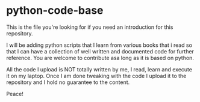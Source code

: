 # python-code-base
This is the file you're looking for if you need an introduction for this repository.

I will be adding python scripts that I learn from various books that i read so that I can have a collection of well written and documented code for further reference. You are welcome to contribute asa long as it is based on python.

All the code I upload is NOT totally written by me, I read, learn and execute it on my laptop. Once I am done tweaking with the code I upload it to the repository and I hold no guarantee to the content.

Peace! 
